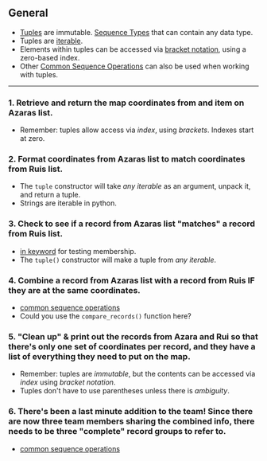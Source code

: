 ## General

*  [Tuples](https://docs.python.org/3/tutorial/datastructures.html#tuples-and-sequences) are immutable. 
[Sequence Types](https://docs.python.org/3/library/stdtypes.html#typesseq) that can contain any data type.
*  Tuples are [iterable](https://docs.python.org/3/glossary.html#term-iterable).
*  Elements within tuples can be accessed via [bracket notation](https://stackoverflow.com/questions/30250282/whats-the-difference-between-the-square-bracket-and-dot-notations-in-python), using a zero-based index.  
* Other [Common Sequence Operations](https://docs.python.org/3/library/stdtypes.html#common-sequence-operations) can also be used when working with tuples.

___



###  1. Retrieve and return the map coordinates from and item on Azaras list.

* Remember:  tuples allow access via _index_, using _brackets_.  Indexes start at zero.

  

### 2. Format coordinates from Azaras list to match coordinates from Ruis list.

*  The `tuple` constructor will take _any iterable_ as an argument, unpack it, and return a tuple.
*  Strings are iterable in python.

   

### 3. Check to see if a record from Azaras list "matches" a record from Ruis list.

*  [in keyword](https://docs.python.org/3/reference/expressions.html#membership-test-operations) for testing membership.
*  The `tuple()` constructor will make a tuple from _any iterable_.  


  

### 4. Combine a record from Azaras list with a record from Ruis IF they are at the same coordinates.

* [common sequence operations](https://docs.python.org/3/library/stdtypes.html#common-sequence-operations)  
* Could you use the `compare_records()` function here?
  

### 5.  "Clean up" & print out the records from Azara and Rui so that there's only one set of coordinates per record, and they have a list of everything they need to put on the map.


*  Remember:  tuples are _immutable_, but the contents can be accessed via _index_ using _bracket notation_.
*  Tuples don't have to use parentheses unless there is _ambiguity_.

   
### 6.  There's been a last minute addition to the team!  Since there are now three team members sharing the combined info, there needs to be three "complete" record groups to refer to.

*  [common sequence operations](https://docs.python.org/3/library/stdtypes.html#common-sequence-operations)

